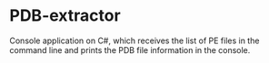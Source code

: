 # PDB-extractor
Console application on C#, which receives the list of PE files in the command line and prints the PDB file information in the console.
